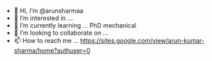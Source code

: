 - 👋 Hi, I’m @arunsharmaa
- 👀 I’m interested in ...
- 🌱 I’m currently learning ... PhD mechanical 
- 💞️ I’m looking to collaborate on ...
- 📫 How to reach me ... https://sites.google.com/view/arun-kumar-sharma/home?authuser=0

<!---
arunsharmaa/arunsharmaa is a ✨ special ✨ repository because its `README.md` (this file) appears on your GitHub profile.
You can click the Preview link to take a look at your changes.
--->
